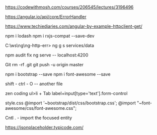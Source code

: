 https://codewithmosh.com/courses/206545/lectures/3196496

https://angular.io/api/core/ErrorHandler

https://www.techiediaries.com/angular-by-example-httpclient-get/

npm i lodash
npm i rxjs-compat --save-dev

C:\ws\ng\ng-http-err> ng g s services/data

npm audit fix
ng serve            -- localhost:4200

Git
    rm -rf .git
    git push -u origin master   

npm i bootstrap --save
npm i font-awesome --save

shift - ctrl - O        -- another file

zen coding
    ul>li       + Tab
    label+input[type='text'].form-control   

style.css
    @import '~bootstrap/dist/css/bootstrap.css';
    @import "~font-awesome/css/font-awesome.css";

Cntl .          - import the focused entity

https://jsonplaceholder.typicode.com/



